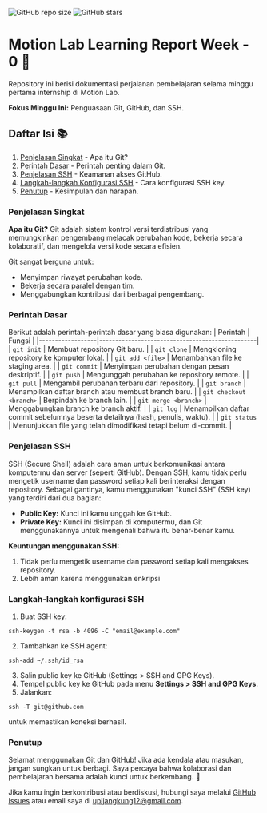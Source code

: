 ![GitHub repo size](https://img.shields.io/github/repo-size/justUpi/StudyGroup-MP-Motionlab)
![GitHub stars](https://img.shields.io/github/stars/justUpi/StudyGroup-MP-Motionlab?style=social)

# Motion Lab Learning Report Week - 0 🚀
Repository ini berisi dokumentasi perjalanan pembelajaran selama minggu pertama internship di Motion Lab.

**Fokus Minggu Ini:** Penguasaan Git, GitHub, dan SSH.

## Daftar Isi 📚
1. [Penjelasan Singkat](#penjelasan-singkat) - Apa itu Git?
2. [Perintah Dasar](#perintah-dasar) - Perintah penting dalam Git.
3. [Penjelasan SSH](#penjelasan-ssh) - Keamanan akses GitHub.
4. [Langkah-langkah Konfigurasi SSH](#langkah-langkah-konfigurasi-ssh) - Cara konfigurasi SSH key.
5. [Penutup](#penutup) - Kesimpulan dan harapan.

### Penjelasan Singkat
**Apa itu Git?** Git adalah sistem kontrol versi terdistribusi yang memungkinkan pengembang melacak perubahan kode, bekerja secara kolaboratif, dan mengelola versi kode secara efisien.

Git sangat berguna untuk:
- Menyimpan riwayat perubahan kode.
- Bekerja secara paralel dengan tim.
- Menggabungkan kontribusi dari berbagai pengembang.

### Perintah Dasar
Berikut adalah perintah-perintah dasar yang biasa digunakan:
| Perintah        | Fungsi                                           |
|------------------|-------------------------------------------------|
| `git init`       | Membuat repository Git baru.                   |
| `git clone`      | Mengkloning repository ke komputer lokal.       |
| `git add <file>` | Menambahkan file ke staging area.              |
| `git commit`     | Menyimpan perubahan dengan pesan deskriptif.   |
| `git push`       | Mengunggah perubahan ke repository remote.     |
| `git pull`       | Mengambil perubahan terbaru dari repository.   |
| `git branch`     | Menampilkan daftar branch atau membuat branch baru.  |
| `git checkout <branch>` | Berpindah ke branch lain.               |
| `git merge <branch>` | Menggabungkan branch ke branch aktif.       |
| `git log`        | Menampilkan daftar commit sebelumnya beserta detailnya (hash, penulis, waktu).           |
| `git status`     | Menunjukkan file yang telah dimodifikasi tetapi belum di-commit.    |

### Penjelasan SSH
SSH (Secure Shell) adalah cara aman untuk berkomunikasi antara komputermu dan server (seperti GitHub). Dengan SSH, kamu tidak perlu mengetik username dan password setiap kali berinteraksi dengan repository. Sebagai gantinya, kamu menggunakan "kunci SSH" (SSH key) yang terdiri dari dua bagian:
* **Public Key:** Kunci ini kamu unggah ke GitHub.
* **Private Key:** Kunci ini disimpan di komputermu, dan Git menggunakannya untuk mengenali bahwa itu benar-benar kamu.

**Keuntungan menggunakan SSH:**
1. Tidak perlu mengetik username dan password setiap kali mengakses repository.
2. Lebih aman karena menggunakan enkripsi

### Langkah-langkah konfigurasi SSH
1. Buat SSH key:
```
ssh-keygen -t rsa -b 4096 -C "email@example.com"
```
2. Tambahkan ke SSH agent:
```
ssh-add ~/.ssh/id_rsa
```
3. Salin public key ke GitHub (Settings > SSH and GPG Keys).
4. Tempel public key ke GitHub pada menu **Settings > SSH and GPG Keys**.
5. Jalankan:
```
ssh -T git@github.com
```
untuk memastikan koneksi berhasil.

### Penutup
Selamat menggunakan Git dan GitHub! Jika ada kendala atau masukan, jangan sungkan untuk berbagi. Saya percaya bahwa kolaborasi dan pembelajaran bersama adalah kunci untuk berkembang. 🚀

Jika kamu ingin berkontribusi atau berdiskusi, hubungi saya melalui [GitHub Issues](https://github.com/justUpi/repo/issues) atau email saya di upijangkung12@gmail.com.  
